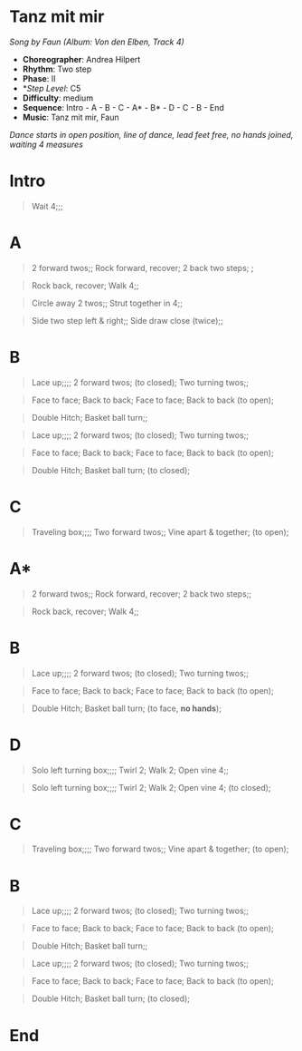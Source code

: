 # Tanz mit mir
*Song by Faun (Album: Von den Elben, Track 4)*

* **Choreographer**: Andrea Hilpert
* **Rhythm**: Two step
* **Phase**: II
* **Step Level*: C5
* **Difficulty**: medium
* **Sequence**: Intro - A - B - C - A* - B* - D - C - B - End
* **Music**: Tanz mit mir, Faun

*Dance starts in open position, line of dance, lead feet free, no hands joined, waiting 4 measures*

# Intro

> Wait 4;;;

# A

> 2 forward twos;; Rock forward, recover; 2 back two steps; ;

> Rock back, recover; Walk 4;;

> Circle away 2 twos;; Strut together in 4;;

> Side two step left & right;; Side draw close (twice);;

# B

> Lace up;;;; 2 forward twos; (to closed); Two turning twos;;

> Face to face; Back to back; Face to face; Back to back (to open);

> Double Hitch; Basket ball turn;;

> Lace up;;;; 2 forward twos; (to closed); Two turning twos;;

> Face to face; Back to back; Face to face; Back to back (to open);

> Double Hitch; Basket ball turn; (to closed);

# C

> Traveling box;;;; Two forward twos;; Vine apart & together; (to open);

# A*

> 2 forward twos;; Rock forward, recover; 2 back two steps;;

> Rock back, recover; Walk 4;;

# B

> Lace up;;;; 2 forward twos; (to closed); Two turning twos;;

> Face to face; Back to back; Face to face; Back to back (to open);

> Double Hitch; Basket ball turn; (to face, **no hands**);

# D

> Solo left turning box;;;; Twirl 2; Walk 2; Open vine 4;;

> Solo left turning box;;;; Twirl 2; Walk 2; Open vine 4; (to closed);

# C

> Traveling box;;;; Two forward twos;; Vine apart & together; (to open);

# B

> Lace up;;;; 2 forward twos; (to closed); Two turning twos;;

> Face to face; Back to back; Face to face; Back to back (to open);

> Double Hitch; Basket ball turn;;

> Lace up;;;; 2 forward twos; (to closed); Two turning twos;;

> Face to face; Back to back; Face to face; Back to back (to open);

> Double Hitch; Basket ball turn; (to closed);

# End
